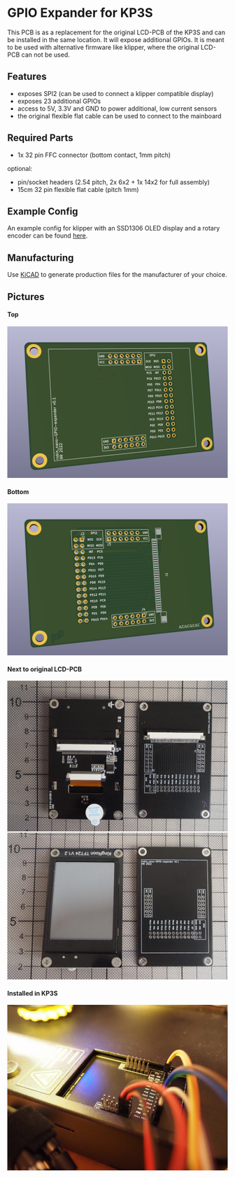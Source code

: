 # GPIO Expander for KP3S

This PCB is as a replacement for the original LCD-PCB of the KP3S and can be 
installed in the same location. It will expose additional GPIOs. It is meant
to be used with alternative firmware like klipper, where the original LCD-PCB 
can not be used.


## Features

* exposes SPI2 (can be used to connect a klipper compatible display)
* exposes 23 additional GPIOs
* access to 5V, 3.3V and GND to power additional, low current sensors
* the original flexible flat cable can be used to connect to the mainboard


## Required Parts

* 1x 32 pin FFC connector (bottom contact, 1mm pitch)

optional:
* pin/socket headers (2.54 pitch, 2x 6x2 + 1x 14x2 for full assembly)
* 15cm 32 pin flexible flat cable (pitch 1mm)


## Example Config

An example config for klipper with an SSD1306 OLED display and a rotary encoder 
can be found [here](https://github.com/9R/Klipper_KP3S).


## Manufacturing

Use [KiCAD](https://kicad.org) to generate production files for the manufacturer
of your choice.


## Pictures

#### Top
![top](imgs/kp3sExpander_top.png "Top")
#### Bottom
![bottom](imgs/kp3sExpander_bottom.png "Bottom")
#### Next to original LCD-PCB
![comparison](imgs/kp3sExpander_comparison_bottom.jpg "Next to original LCD-PCB")
![comparison](imgs/kp3sExpander_comparison_top.jpg "Next to original LCD-PCB")
#### Installed in KP3S
![bottom](imgs/kp3sExpander_installed.jpg "Installed in KP3S")
